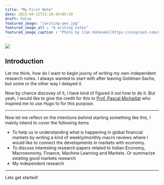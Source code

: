 ```yaml
---
title: "My First Note"
date: 2023-04-22T22:26:42+05:30
draft: False
featured_image: "/writing-pen.jpg"
featured_image_alt : "A writing notes"
featured_image_caption : "Photo by [Jan Kahánek](https://unsplash.com/@honza_kahanek)"
---
```


![](/images/writing-pen.jpg)

## Introduction

Let me think, how do I want to begin journy of writing my own independent research notes. I always wanted to start with after leaving Goldman Sachs, but some or the other way I delayed it. 

Now by chance discovey of it, I have kind of figured it out how to do it. But yeah, I would like to give the credit for this to [Prof. Pascal Michaillat](https://pascalmichaillat.org/) who inspired me to use *Hugo* to for this purpose. 

---

Now let me reflect on the intentions behind starting something like this, I mainly intend to cover the following items

- To help us in understanding what is happening in global financial markets by writing a kind of weekly/monthly macro reviews where I would like to connect the developments in markets with economy. 
- To discuss interesting research papers related to Indian Economy, Macroeonomy, Finance, Machine Learning and Markets. Or summarize existing good markets research
- My independent research

---

Lets get started!
